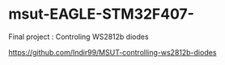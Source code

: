 # msut-EAGLE-STM32F407-


Final project : Controling WS2812b diodes 

https://github.com/Indir99/MSUT-controlling-ws2812b-diodes
